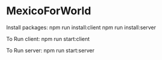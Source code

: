 # MexicoForWorld

Install packages:
npm run install:client
npm run install:server

To Run client:
npm run start:client

To Run server:
npm run start:server